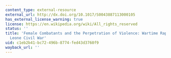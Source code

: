 ```yaml
---
content_type: external-resource
external_url: http://dx.doi.org/10.1017/S0043887113000105
has_external_license_warning: true
license: https://en.wikipedia.org/wiki/All_rights_reserved
status: ''
title: 'Female Combatants and the Perpetration of Violence: Wartime Rape in the Sierra
  Leone Civil War'
uid: c1eb2b41-bc72-496b-8774-fed43d3760f9
wayback_url: ''
---
```

